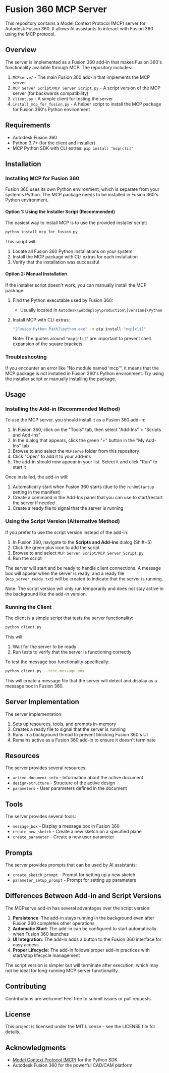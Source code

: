 # Fusion 360 MCP Server

This repository contains a Model Context Protocol (MCP) server for Autodesk Fusion 360. It allows AI assistants to interact with Fusion 360 using the MCP protocol.

## Overview

The server is implemented as a Fusion 360 add-in that makes Fusion 360's functionality available through MCP. The repository includes:

1. `MCPserve/` - The main Fusion 360 add-in that implements the MCP server
2. `MCP Server Script/MCP Server Script.py` - A script version of the MCP server (for backwards compatibility)
3. `client.py` - A simple client for testing the server
4. `install_mcp_for_fusion.py` - A helper script to install the MCP package for Fusion 360's Python environment

## Requirements

- Autodesk Fusion 360
- Python 3.7+ (for the client and installer)
- MCP Python SDK with CLI extras: `pip install "mcp[cli]"`

## Installation

### Installing MCP for Fusion 360

Fusion 360 uses its own Python environment, which is separate from your system's Python. The MCP package needs to be installed in Fusion 360's Python environment.

#### Option 1: Using the Installer Script (Recommended)

The easiest way to install MCP is to use the provided installer script:

```bash
python install_mcp_for_fusion.py
```

This script will:
1. Locate all Fusion 360 Python installations on your system
2. Install the MCP package with CLI extras for each installation
3. Verify that the installation was successful

#### Option 2: Manual Installation

If the installer script doesn't work, you can manually install the MCP package:

1. Find the Python executable used by Fusion 360:
   - Usually located in `Autodesk\webdeploy\production\[version]\Python`

2. Install MCP with CLI extras:
   ```bash
   "[Fusion Python Path]\python.exe" -m pip install "mcp[cli]"
   ```

   Note: The quotes around `"mcp[cli]"` are important to prevent shell expansion of the square brackets.

### Troubleshooting

If you encounter an error like "No module named 'mcp'", it means that the MCP package is not installed in Fusion 360's Python environment. Try using the installer script or manually installing the package.

## Usage

### Installing the Add-in (Recommended Method)

To use the MCP server, you should install it as a Fusion 360 add-in:

1. In Fusion 360, click on the "Tools" tab, then select "Add-Ins" > "Scripts and Add-Ins"
2. In the dialog that appears, click the green "+" button in the "My Add-Ins" tab
3. Browse to and select the `MCPserve` folder from this repository
4. Click "Open" to add it to your add-ins
5. The add-in should now appear in your list. Select it and click "Run" to start it

Once installed, the add-in will:
1. Automatically start when Fusion 360 starts (due to the `runOnStartup` setting in the manifest)
2. Create a command in the Add-Ins panel that you can use to start/restart the server if needed
3. Create a ready file to signal that the server is running

### Using the Script Version (Alternative Method)

If you prefer to use the script version instead of the add-in:

1. In Fusion 360, navigate to the **Scripts and Add-ins** dialog (Shift+S)
2. Click the green plus icon to add the script
3. Browse to and select `MCP Server Script/MCP Server Script.py`
4. Run the script

The server will start and be ready to handle client connections. A message box will appear when the server is ready, and a ready file (`mcp_server_ready.txt`) will be created to indicate that the server is running.

Note: The script version will only run temporarily and does not stay active in the background like the add-in version.

### Running the Client

The client is a simple script that tests the server functionality:

```bash
python client.py
```

This will:
1. Wait for the server to be ready
2. Run tests to verify that the server is functioning correctly

To test the message box functionality specifically:

```bash
python client.py --test-message-box
```

This will create a message file that the server will detect and display as a message box in Fusion 360.

## Server Implementation

The server implementation:

1. Sets up resources, tools, and prompts in-memory
2. Creates a ready file to signal that the server is running
3. Runs in a background thread to prevent blocking Fusion 360's UI
4. Remains active as a Fusion 360 add-in to ensure it doesn't terminate

## Resources

The server provides several resources:

- `active-document-info` - Information about the active document
- `design-structure` - Structure of the active design
- `parameters` - User parameters defined in the document

## Tools

The server provides several tools:

- `message_box` - Display a message box in Fusion 360
- `create_new_sketch` - Create a new sketch on a specified plane
- `create_parameter` - Create a new user parameter

## Prompts

The server provides prompts that can be used by AI assistants:

- `create_sketch_prompt` - Prompt for setting up a new sketch
- `parameter_setup_prompt` - Prompt for setting up parameters

## Differences Between Add-in and Script Versions

The MCPserve add-in has several advantages over the script version:

1. **Persistence**: The add-in stays running in the background even after Fusion 360 completes other operations
2. **Automatic Start**: The add-in can be configured to start automatically when Fusion 360 launches
3. **UI Integration**: The add-in adds a button to the Fusion 360 interface for easy access
4. **Proper Lifecycle**: The add-in follows proper add-in practices with start/stop lifecycle management

The script version is simpler but will terminate after execution, which may not be ideal for long-running MCP server functionality.

## Contributing

Contributions are welcome! Feel free to submit issues or pull requests.

## License

This project is licensed under the MIT License - see the LICENSE file for details.

## Acknowledgments

- [Model Context Protocol (MCP)](https://github.com/modelcontextprotocol/python-sdk) for the Python SDK
- Autodesk Fusion 360 for the powerful CAD/CAM platform
